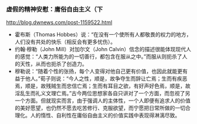 ### 虚假的精神安慰：庸俗自由主义（下
http://blog.dwnews.com/post-1159522.html
- 霍布斯（Thomas Hobbes）说：“在没有一个使所有人都敬畏的权力的地方，人们没有共处的快乐（相反会有更多忧伤）。
- 约翰·穆勒（John Mill）对加尔文（John Calvin）信念的描述很能体现现代人的感觉：“人类力所能为的一切善行，都包含在服从之中。”而服从则扼杀了人的天性，从而也扼杀了创造力。
- 穆勒说：“随着个性的张扬，每个人变得对他自己更有价值，也因此就能更有益于他人。”荀子则说：“今人之性，顺是，故争夺生而辞让亡焉；生而有疾恶焉，顺是，故残贼生而忠信亡焉；生而有耳目之欲，有好声好色焉，顺是，故淫乱生而礼义文理亡焉。”古今两位思想家各自只讲对了一个方面，而忽视了另一个方面。但就现实而言，由于强调人的主体性，一个人即便有追求人的价值的美好愿望，也仍然不愿去吃苦修行、克服欲望，而宁愿把日常所做的一切合理化。人的惰性、自利性在庸俗自由主义的价值实践中表现得淋漓尽致。

